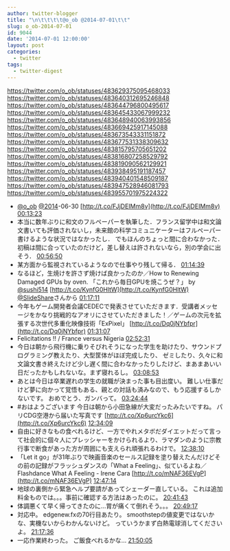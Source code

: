 ```yaml
---
author: twitter-blogger
title: "\n\t\t\t\t@o_ob @2014-07-01\t\t"
slug: o_ob-2014-07-01
id: 9044
date: '2014-07-01 12:00:00'
layout: post
categories:
  - twitter
tags:
  - twitter-digest
---
```


https://twitter.com/o_ob/statuses/483629375095468033 https://twitter.com/o_ob/statuses/483640312695246848 https://twitter.com/o_ob/statuses/483644796800495617 https://twitter.com/o_ob/statuses/483645433067999232 https://twitter.com/o_ob/statuses/483648940063993856 https://twitter.com/o_ob/statuses/483669425917145088 https://twitter.com/o_ob/statuses/483673543331151872 https://twitter.com/o_ob/statuses/483677531338309632 https://twitter.com/o_ob/statuses/483815795705651202 https://twitter.com/o_ob/statuses/483816807258529792 https://twitter.com/o_ob/statuses/483819090562129921 https://twitter.com/o_ob/statuses/483938495191187457 https://twitter.com/o_ob/statuses/483940401548509187 https://twitter.com/o_ob/statuses/483947528946081793 https://twitter.com/o_ob/statuses/483955701975224322  

*   [@o_ob](https://twitter.com/o_ob) [@2014](https://twitter.com/2014)-06-30 [http://t.co/FJjDEIMm8v](http://t.co/FJjDEIMm8v) [00:13:23](https://twitter.com/o_ob/statuses/483629375095468033)
*   本当に数年ぶりに和文のフルペーパーを執筆した．フランス留学中は和文論文書いても評価されないし，未来館の科学コミュニケーターはフルペーパー書けるような状況ではなかったし． でもほんのちょっと間に合わなかった．初稿は間に合っていたのだけど，差し替えは許されないなら，別の学会に出そう． [00:56:50](https://twitter.com/o_ob/statuses/483640312695246848)
*   某方面から監視されているようなので仕事やり残して帰る． [01:14:39](https://twitter.com/o_ob/statuses/483644796800495617)
*   なるほど，生焼けを許さず焼けば良かったのか／How to Renewing Damaged GPUs by oven. 「これから毎日GPUを焼こうぜ？」 by [@sushi514](https://twitter.com/sushi514) [http://t.co/KynfG0HltW](http://t.co/KynfG0HltW) [@SlideShare](https://twitter.com/SlideShare)さんから [01:17:11](https://twitter.com/o_ob/statuses/483645433067999232)
*   今年もゲーム開発者会議CEDECで発表させていただきます．受講者メッセージをかなり挑戦的なアオリにさせていただきました！／ゲームの次元を拡張する次世代多重化映像技術「ExPixel」 [http://t.co/Dq0jNYbfpr](http://t.co/Dq0jNYbfpr) [01:31:07](https://twitter.com/o_ob/statuses/483648940063993856)
*   Felicitations !! / France versus Nigeria [02:52:31](https://twitter.com/o_ob/statuses/483669425917145088)
*   今日は朝から飛行機に乗りそびれそうになった学生を助けたり、サウンドプログラミング教えたり、大型筐体がほぼ完成したり、 ゼミしたり、久々に和文論文書き終えたけど少し遅く間に合わなかったりしたけど、まあまあいい日だったかもしれないな。まず寝れるし。 [03:08:53](https://twitter.com/o_ob/statuses/483673543331151872)
*   あとは今日は卒業遅れの学生の就職が決まった事も目出度い。 難しい仕事だけど夢に向かって覚悟もある、親との対話も済みなので、もう応援するしかないです。 おめでとう、ガンバって。 [03:24:44](https://twitter.com/o_ob/statuses/483677531338309632)
*   #おはようございます 今日は朝から小田急線が大変だったみたいですね。 パリCDG空港から届いた写真です [http://t.co/Xp6urcYkc6](http://t.co/Xp6urcYkc6) [12:34:09](https://twitter.com/o_ob/statuses/483815795705651202)
*   自由に好きなもの食べれるけど、一方でやれメタボだダイエットだって言って社会的に個々人にプレッシャーをかけられるより、ラマダンのように宗教行事で断食があった方が周囲にも支えられ頑張れるわけで。 [12:38:10](https://twitter.com/o_ob/statuses/483816807258529792)
*   「Let it go」が31年ぶりで映画音楽のセールス記録を塗り替えたんだけどその前の記録がフラッシュダンスの「What a Feeling」、似ているよね／Flashdance What A Feeling - Irene Cara [http://t.co/mNAF36EVgP](http://t.co/mNAF36EVgP) [12:47:14](https://twitter.com/o_ob/statuses/483819090562129921)
*   地球の裏側から緊急ヘルプ要請があってシェーダー直している。 これは追加料金ものでは。。。事前に確認する方法はあったのに。 [20:41:43](https://twitter.com/o_ob/statuses/483938495191187457)
*   体調悪くて早く帰ってきたのに…胃が痛くて倒れそう。。。 [20:49:17](https://twitter.com/o_ob/statuses/483940401548509187)
*   対応中。 edgenew.fxの70行目あたり。 smoothstepの値変更ではないかな、実機ないからわかんないけど。 っていうかまず白熱電球消してくださいよ。 [21:17:36](https://twitter.com/o_ob/statuses/483947528946081793)
*   一応作業終わった。 ご飯食べれるかな… [21:50:05](https://twitter.com/o_ob/statuses/483955701975224322)